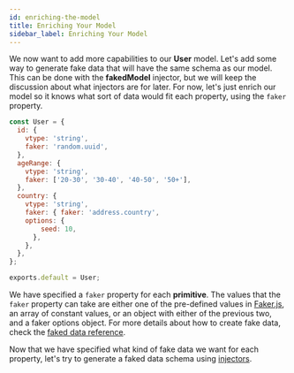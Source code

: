 ```yaml
---
id: enriching-the-model
title: Enriching Your Model
sidebar_label: Enriching Your Model
---
```


We now want to add more capabilities to our **User** model. Let's add some way to generate fake data that will have the same schema as our model. This can be done with the **fakedModel** injector, but we will keep the discussion about what injectors are for later. For now, let's just enrich our model so it knows what sort of data would fit each property, using the `faker` property.

``` javascript 
const User = {
  id: {
    vtype: 'string',
    faker: 'random.uuid',
  },
  ageRange: {
    vtype: 'string',
    faker: ['20-30', '30-40', '40-50', '50+'],
  },
  country: {
    vtype: 'string',
    faker: { faker: 'address.country',
    options: {
        seed: 10,
      },
    },
  },
};

exports.default = User;
```

We have specified a `faker` property for each **primitive**. The values that the `faker` property can take are either one of the pre-defined values in [Faker.js](https://github.com/marak/Faker.js/), an array of constant values, or an object with either of the previous two, and a faker options object. For more details about how to create fake data, check the [faked data reference](reference/faked-data.md).

Now that we have specified what kind of fake data we want for each property, let's try to generate a faked data schema using [injectors](intro-to-injectors.md).
